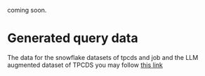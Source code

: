 coming soon.


# Generated query data
The data for the snowflake datasets of tpcds and job and the LLM augmented dataset of TPCDS you may follow [this link](https://www.dropbox.com/scl/fi/8dywzrc7rz77tvveh47yv/queries_ch7.tar.gz?rlkey=8ga5icgu8gksc0opfrdm8nrak&st=qa2tngof&dl=0)
